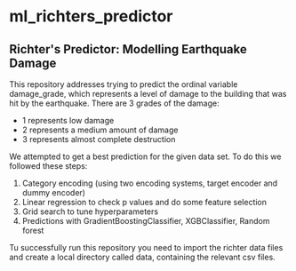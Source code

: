 # ml_richters_predictor

## Richter's Predictor: Modelling Earthquake Damage

This repository addresses  trying to predict the ordinal variable damage_grade, 
which represents a level of damage to the building that was hit by the earthquake. 
There are 3 grades of the damage:

* 1 represents low damage
* 2 represents a medium amount of damage
* 3 represents almost complete destruction

We attempted to get a best prediction for the given data set. To do this we followed these steps:
1. Category encoding (using two encoding systems, target encoder and dummy encoder)
2. Linear regression to check p values and do some feature selection
3. Grid search to tune hyperparameters
4. Predictions with GradientBoostingClassifier, XGBClassifier, Random forest

Tu successfully run this repository you need to import the richter data files and create a local directory 
called data, containing the relevant csv files.